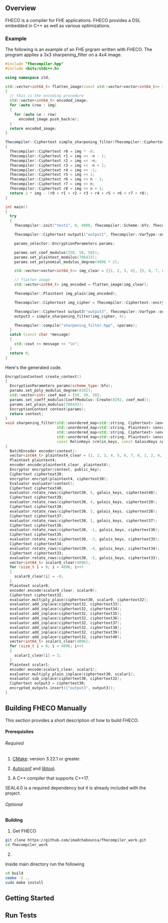 ## Overview

FHECO is a compiler for FHE applications. FHECO provides a DSL embedded in C++ as well as various optimizations.

### Example

The following is an example of an FHE prgram written with FHECO. The program applies a 3x3 sharpening_filter on a 4x4 image.

```cpp
#include "fhecompiler.hpp"
#include <bits/stdc++.h>

using namespace std;

std::vector<int64_t> flatten_image(const std::vector<vector<int64_t>> img)
{
  // this is the encoding procedure
  std::vector<int64_t> encoded_image;
  for (auto &row : img)
  {
    for (auto &e : row)
      encoded_image.push_back(e);
  }
  return encoded_image;
}

fhecompiler::Ciphertext simple_sharpening_filter(fhecompiler::Ciphertext &img, int n)
{
  fhecompiler::Ciphertext r0 = img * -8;
  fhecompiler::Ciphertext r1 = img << -n - 1;
  fhecompiler::Ciphertext r2 = img << -n;
  fhecompiler::Ciphertext r3 = img << -n + 1;
  fhecompiler::Ciphertext r4 = img << -1;
  fhecompiler::Ciphertext r5 = img << 1;
  fhecompiler::Ciphertext r6 = img << n - 1;
  fhecompiler::Ciphertext r7 = img << n;
  fhecompiler::Ciphertext r8 = img << n + 1;
  return 2 * img - (r0 + r1 + r2 + r3 + r4 + r5 + r6 + r7 + r8);
}

int main()
{
  try
  {
    fhecompiler::init("test1", 0, 4096, fhecompiler::Scheme::bfv, fhecompiler::Backend::SEAL);

    fhecompiler::Ciphertext output1("output1", fhecompiler::VarType::output);

    params_selector::EncryptionParameters params;

    params.set_coef_modulus({50, 50, 50});
    params.set_plaintext_modulus(786433);
    params.set_polynomial_modulus_degree(4096 * 2);

    std::vector<vector<int64_t>> img_clear = {{1, 2, 3, 4}, {5, 6, 7, 8}, {1, 2, 4, 7}, {12, 1, 2, 2}};

    // flatten image
    std::vector<int64_t> img_encoded = flatten_image(img_clear);

    fhecompiler::Plaintext img_plain(img_encoded);

    fhecompiler::Ciphertext img_cipher = fhecompiler::Ciphertext::encrypt(img_plain);

    fhecompiler::Ciphertext output3("output3", fhecompiler::VarType::output);
    output3 = simple_sharpening_filter(img_cipher, 4);

    fhecompiler::compile("sharpening_filter.hpp", &params);
  }
  catch (const char *message)
  {
    std::cout << message << "\n";
  }
  return 0;
}
```

Here's the generated code.

```cpp
EncryptionContext create_context()
{
  EncryptionParameters params(scheme_type::bfv);
  params.set_poly_modulus_degree(8192);
  std::vector<int> coef_mod = {50, 50, 50};
  params.set_coeff_modulus(CoeffModulus::Create(8192, coef_mod));
  params.set_plain_modulus(786433);
  EncryptionContext context(params);
  return context;
}
void sharpening_filter(std::unordered_map<std::string, Ciphertext> &encrypted_inputs,
                       std::unordered_map<std::string, Plaintext> &encoded_inputs,
                       std::unordered_map<std::string, Ciphertext> &encrypted_outputs,
                       std::unordered_map<std::string, Plaintext> &encoded_outputs, const EncryptionContext &context,
                       const RelinKeys &relin_keys, const GaloisKeys &galois_keys, const PublicKey &public_key)
{
  BatchEncoder encoder(context);
  vector<int64_t> plaintext4_clear = {1, 2, 3, 4, 5, 6, 7, 8, 1, 2, 4, 7, 12, 1, 2, 2};
  Plaintext plaintext4;
  encoder.encode(plaintext4_clear, plaintext4);
  Encryptor encryptor(context, public_key);
  Ciphertext ciphertext30;
  encryptor.encrypt(plaintext4, ciphertext30);
  Evaluator evaluator(context);
  Ciphertext ciphertext40;
  evaluator.rotate_rows(ciphertext30, 5, galois_keys, ciphertext40);
  Ciphertext ciphertext39;
  evaluator.rotate_rows(ciphertext30, 4, galois_keys, ciphertext39);
  Ciphertext ciphertext38;
  evaluator.rotate_rows(ciphertext30, 3, galois_keys, ciphertext38);
  Ciphertext ciphertext37;
  evaluator.rotate_rows(ciphertext30, 1, galois_keys, ciphertext37);
  Ciphertext ciphertext36;
  evaluator.rotate_rows(ciphertext30, -1, galois_keys, ciphertext36);
  Ciphertext ciphertext35;
  evaluator.rotate_rows(ciphertext30, -3, galois_keys, ciphertext35);
  Ciphertext ciphertext34;
  evaluator.rotate_rows(ciphertext30, -4, galois_keys, ciphertext34);
  Ciphertext ciphertext33;
  evaluator.rotate_rows(ciphertext30, -5, galois_keys, ciphertext33);
  vector<int64_t> scalar0_clear(4096);
  for (size_t i = 0; i < 4096; i++)
  {
    scalar0_clear[i] = -8;
  }
  Plaintext scalar0;
  encoder.encode(scalar0_clear, scalar0);
  Ciphertext ciphertext32;
  evaluator.multiply_plain(ciphertext30, scalar0, ciphertext32);
  evaluator.add_inplace(ciphertext32, ciphertext33);
  evaluator.add_inplace(ciphertext32, ciphertext34);
  evaluator.add_inplace(ciphertext32, ciphertext35);
  evaluator.add_inplace(ciphertext32, ciphertext36);
  evaluator.add_inplace(ciphertext32, ciphertext37);
  evaluator.add_inplace(ciphertext32, ciphertext38);
  evaluator.add_inplace(ciphertext32, ciphertext39);
  evaluator.add_inplace(ciphertext32, ciphertext40);
  vector<int64_t> scalar1_clear(4096);
  for (size_t i = 0; i < 4096; i++)
  {
    scalar1_clear[i] = 2;
  }
  Plaintext scalar1;
  encoder.encode(scalar1_clear, scalar1);
  evaluator.multiply_plain_inplace(ciphertext30, scalar1);
  evaluator.sub_inplace(ciphertext30, ciphertext32);
  Ciphertext output3 = ciphertext30;
  encrypted_outputs.insert({"output3", output3});
}
```

## Building FHECO Manually

This section provides a short description of how to build FHECO. 

#### Prerequisites

###### Required
1) [CMake](https://cmake.org/): version 3.22.1 or greater.

2) [Autoconf](https://www.gnu.org/software/autoconf/) and [libtool](https://www.gnu.org/software/libtool/).

3) A C++ compiler that supports C++17.

SEAL4.0 is a required dependency but it is already included with the project.
  
###### Optional

#### Building

1) Get FHECO
```bash
git clone https://github.com/imadchabounia/fhecompiler_work.git
cd fhecompiler_work
```
2) 
Inside main directory run the following 
```bash
cd build
cmake -S ..
sudo make install
```
## Getting Started

## Run Tests
